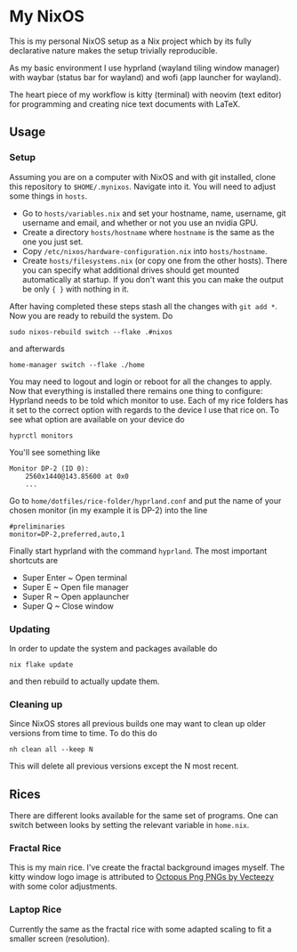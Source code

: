# My NixOS
This is my personal NixOS setup as a Nix project which by its fully declarative nature makes the setup trivially reproducible.

As my basic environment I use hyprland (wayland tiling window manager) with waybar (status bar for wayland) and wofi (app launcher for wayland).

The heart piece of my workflow is kitty (terminal) with neovim (text editor) for programming and creating nice text documents with LaTeX.


## Usage

### Setup
Assuming you are on a computer with NixOS and with git installed, clone this repository to `$HOME/.mynixos`. Navigate into it. You will need to adjust some things in `hosts`.
 * Go to `hosts/variables.nix` and set your hostname, name, username, git username and email, and whether or not you use an nvidia GPU.
 * Create a directory `hosts/hostname` where `hostname` is the same as the one you just set.
 * Copy `/etc/nixos/hardware-configuration.nix` into `hosts/hostname`.
 * Create `hosts/filesystems.nix` (or copy one from the other hosts). There you can specify what additional drives should get mounted automatically at startup. If you don't want this you can make the output be only `{ }` with nothing in it.

After having completed these steps stash all the changes with `git add *`. Now you are ready to rebuild the system. Do
```
sudo nixos-rebuild switch --flake .#nixos
```
and afterwards
```
home-manager switch --flake ./home
```
You may need to logout and login or reboot for all the changes to apply. Now that everything is installed there remains one thing to configure: Hyprland needs to be told which monitor to use. Each of my rice folders has it set to the correct option with regards to the device I use that rice on. To see what option are available on your device do
```
hyprctl monitors
```
You'll see something like
```
Monitor DP-2 (ID 0):
	2560x1440@143.85600 at 0x0
    ...
```
Go to `home/dotfiles/rice-folder/hyprland.conf` and put the name of your chosen monitor (in my example it is DP-2) into the line
```
#preliminaries
monitor=DP-2,preferred,auto,1
```
Finally start hyprland with the command `hyprland`. The most important shortcuts are
 * Super Enter ~ Open terminal
 * Super E ~ Open file manager
 * Super R ~ Open applauncher
 * Super Q ~ Close window

### Updating
In order to update the system and packages available do
```
nix flake update
```
and then rebuild to actually update them.

### Cleaning up
Since NixOS stores all previous builds one may want to clean up older versions from time to time. To do this do
```
nh clean all --keep N
```
This will delete all previous versions except the N most recent.

## Rices

There are different looks available for the same set of programs. One can switch between looks by setting the relevant variable in `home.nix`.

### Fractal Rice
This is my main rice. I've create the fractal background images myself. The kitty window logo image is attributed to [Octopus Png PNGs by Vecteezy](https://www.vecteezy.com/free-png/octopus-png) with some color adjustments.

### Laptop Rice
Currently the same as the fractal rice with some adapted scaling to fit a smaller screen (resolution).
